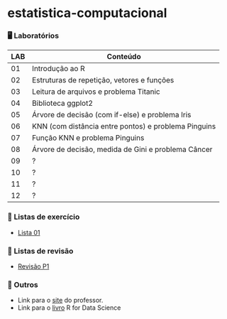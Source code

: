 # estatistica-computacional

### 🖥️ Laboratórios
| **LAB** | **Conteúdo** |
|---------|----------------|
| 01 | Introdução ao R |
| 02 | Estruturas de repetição, vetores e funções |
| 03 | Leitura de arquivos e problema Titanic |
| 04 | Biblioteca ggplot2 |
| 05 | Árvore de decisão (com if-else) e problema Iris |
| 06 | KNN (com distância entre pontos) e problema Pinguins |
| 07 | Função KNN e problema Pinguins |
| 08 | Árvore de decisão, medida de Gini e problema Câncer |
| 09 | ? |
| 10 | ? |
| 11 | ? |
| 12 | ? |

### 📝 Listas de exercício
- [Lista 01]()

### 📌 Listas de revisão
- [Revisão P1]()

### 💭 Outros
- Link para o [site](franklinpedro.github.io) do professor.
- Link para o [livro](https://r4ds.hadley.nz) R for Data Science

